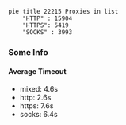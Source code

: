 
```mermaid
pie title 22215 Proxies in list
    "HTTP" : 15904
    "HTTPS": 5419
    "SOCKS" : 3993
```

### Some Info
#### Average Timeout

- mixed: 4.6s
- http: 2.6s
- https: 7.6s
- socks: 6.4s